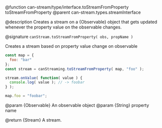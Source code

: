 @function can-stream/type/interface.toStreamFromProperty toStreamFromProperty
@parent can-stream.types.streamInterface

@description Creates a stream on a {Observable} object that gets updated whenever the property value on the observable changes.

@signature `canStream.toStreamFromProperty( obs, propName )`

  Creates a stream based on property value change on observable

  ```js
const map = {
	foo: "bar"
};
const stream = canStreaming.toStreamFromProperty( map, "foo" );

stream.onValue( function( value ) {
	console.log( value ); // -> foobar
} );

map.foo = "foobar";
```
  @param {Observable} An observable object
  @param {String} property name

  @return {Stream} A stream.
